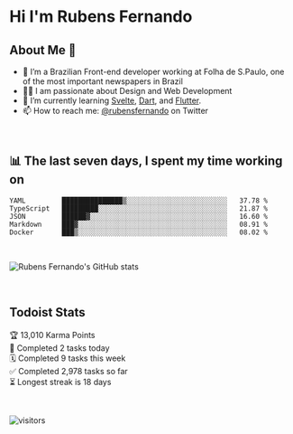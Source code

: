 # Hi I'm Rubens Fernando

## About Me 🚀

- 🌱 I’m a Brazilian Front-end developer working at Folha de S.Paulo, one of the most important newspapers in Brazil
- 👨‍💻 I am passionate about Design and Web Development
- 📖 I’m currently learning [Svelte](https://svelte.dev/), [Dart](https://dart.dev/), and [Flutter](https://flutter.dev/).
- 📫 How to reach me: [@rubensfernando](https://twitter.com/rubensfernando) on Twitter

<br />

## 📊 The last seven days, I spent my time working on

<!--START_SECTION:waka-->
```text
YAML         ███████████████▒░░░░░░░░░░░░░░░░░░░░░░░░░   37.78 % 
TypeScript   █████████░░░░░░░░░░░░░░░░░░░░░░░░░░░░░░░░   21.87 % 
JSON         ██████▓░░░░░░░░░░░░░░░░░░░░░░░░░░░░░░░░░░   16.60 % 
Markdown     ███▓░░░░░░░░░░░░░░░░░░░░░░░░░░░░░░░░░░░░░   08.91 % 
Docker       ███▒░░░░░░░░░░░░░░░░░░░░░░░░░░░░░░░░░░░░░   08.02 % 
```
<!--END_SECTION:waka-->

<br />

![Rubens Fernando's GitHub stats](https://github-readme-stats.vercel.app/api?username=rubensfernando&show_icons=true&hide_border=true)

<br />

## Todoist Stats

<!-- TODO-IST:START -->
🏆  13,010 Karma Points           
🌸  Completed 2 tasks today           
🗓  Completed 9 tasks this week           
✅  Completed 2,978 tasks so far           
⏳  Longest streak is 18 days
<!-- TODO-IST:END -->

<br>

![visitors](https://visitor-badge.laobi.icu/badge?page_id=rubensfernando.rubensfernando)
